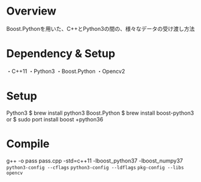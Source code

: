 
# Overview
Boost.Pythonを用いた、C++とPython3の間の、様々なデータの受け渡し方法

# Dependency & Setup
・C++11
・Python3
・Boost.Python
・Opencv2

# Setup
Python3
$ brew install python3
Boost.Python
$ brew install boost-python3
or
$ sudo port install boost +python36

# Compile
g++ -o pass pass.cpp -std=c++11 -lboost_python37 -lboost_numpy37 `python3-config --cflags` `python3-config --ldflags` `pkg-config --libs opencv`